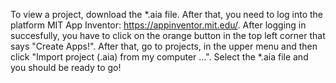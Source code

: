 To view a project, download the *.aia file. After that, you need to log into the platform MIT App Inventor: https://appinventor.mit.edu/. After logging in succesfully, you have to click on the orange button in the top left corner that says "Create Apps!". After that, go to projects, in the upper menu and then click "Import project (.aia) from my computer ...". Select the *.aia file and you should be ready to go!
